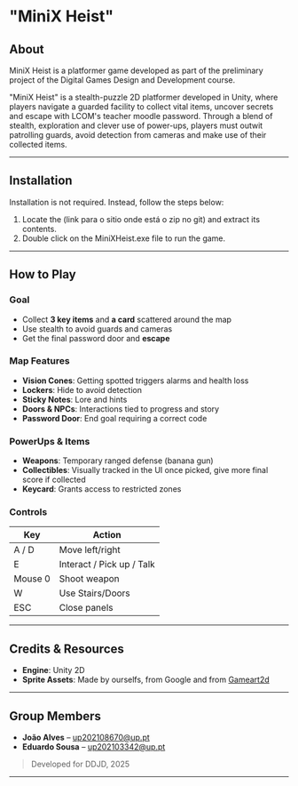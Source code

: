 
# "MiniX Heist"

## About
MiniX Heist is a platformer game developed as part of the preliminary project of the Digital Games Design and Development course.

"MiniX Heist" is a stealth-puzzle 2D platformer developed in Unity, where players navigate a guarded facility to collect vital items, uncover secrets and escape with LCOM's teacher moodle password. Through a blend of stealth, exploration and clever use of power-ups, players must outwit patrolling guards, avoid detection from cameras and make  use of their collected items.

---

## Installation

Installation is not required. Instead, follow the steps below:

1. Locate the (link para o sitio onde está o zip no git) and extract its contents.
2. Double click on the MiniXHeist.exe file to run the game.

---

## How to Play

### Goal
- Collect **3 key items** and **a card** scattered around the map
- Use stealth to avoid guards and cameras
- Get the final password door and **escape**

### Map Features
- **Vision Cones**: Getting spotted triggers alarms and health loss
- **Lockers**: Hide to avoid detection
- **Sticky Notes**: Lore and hints
- **Doors & NPCs**: Interactions tied to progress and story
- **Password Door**: End goal requiring a correct code

### PowerUps & Items
- **Weapons**: Temporary ranged defense (banana gun)
- **Collectibles**: Visually tracked in the UI once picked, give more final score if collected
- **Keycard**: Grants access to restricted zones

### Controls
| Key        | Action                          |
|------------|---------------------------------|
| A / D      | Move left/right                 |
| E          | Interact / Pick up / Talk       |
| Mouse 0    | Shoot weapon                    |
| W          | Use Stairs/Doors                |
| ESC        | Close panels                    |

---

## Credits & Resources

- **Engine**: Unity 2D
- **Sprite Assets**: Made by ourselfs, from Google and from [Gameart2d](https://www.gameart2d.com/freebies.html)

---

## Group Members

- **João Alves** – up202108670@up.pt
- **Eduardo Sousa** – up202103342@up.pt

> Developed for DDJD, 2025

---

